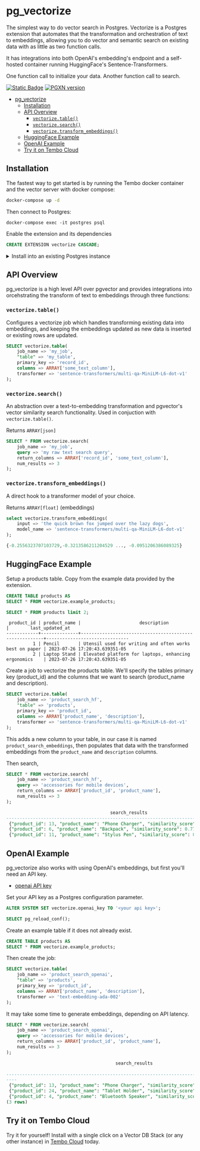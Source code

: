 # pg_vectorize

The simplest way to do vector search in Postgres. Vectorize is a Postgres extension that automates that the transformation and orchestration of text to embeddings, allowing you to do vector and semantic search on existing data with as little as two function calls.

It has integrations into both OpenAI's embedding's endpoint and a self-hosted container running HuggingFace's Sentence-Transformers.

One function call to initialize your data. Another function call to search.

[![Static Badge](https://img.shields.io/badge/%40tembo-community?logo=slack&label=slack)](https://join.slack.com/t/tembocommunity/shared_invite/zt-20dtnhcmo-pLNV7_Aobi50TdTLpfQ~EQ)
[![PGXN version](https://badge.fury.io/pg/pg_vectorize.svg)](https://pgxn.org/dist/pg_vectorize/)

- [pg\_vectorize](#pg_vectorize)
  - [Installation](#installation)
  - [API Overview](#api-overview)
    - [`vectorize.table()`](#vectorizetable)
    - [`vectorize.search()`](#vectorizesearch)
    - [`vectorize.transform_embeddings()`](#vectorizetransform_embeddings)
  - [HuggingFace Example](#huggingface-example)
  - [OpenAI Example](#openai-example)
  - [Try it on Tembo Cloud](#try-it-on-tembo-cloud)

## Installation

The fastest way to get started is by running the Tembo docker container and the vector server with docker compose:

```bash
docker-compose up -d
```

Then connect to Postgres:

```text
docker-compose exec -it postgres psql
```

Enable the extension and its dependencies

```sql
CREATE EXTENSION vectorize CASCADE;
```

<details>

<summary>Install into an existing Postgres instance</summary>

If you're installing in an existing Postgres instance, you will need the following dependencies:

Rust:

- [pgrx toolchain](https://github.com/pgcentralfoundation/pgrx)

Postgres Extensions:

- [pg_cron](https://github.com/citusdata/pg_cron) ^1.5
- [pgmq](https://github.com/tembo-io/pgmq) ^1
- [pgvector](https://github.com/pgvector/pgvector) ^0.5.0

</details>

## API Overview

pg_vectorize is a high level API over pgvector and provides integrations into orcehstrating the transform of text to embeddings through three functions:

### `vectorize.table()`

Configures a vectorize job which handles transforming existing data into embeddings, and keeping the embeddings updated as new data is inserted or existing rows are updated.

```sql
SELECT vectorize.table(
    job_name => 'my_job',
    "table" => 'my_table',
    primary_key => 'record_id',
    columns => ARRAY['some_text_column'],
    transformer => 'sentence-transformers/multi-qa-MiniLM-L6-dot-v1'
);
```

### `vectorize.search()`

An abstraction over a text-to-embedding transformation and pgvector's vector similarity search functionality. Used in conjuction with `vectorize.table()`.

Returns `ARRAY[json]`

```sql
SELECT * FROM vectorize.search(
    job_name => 'my_job',
    query => 'my raw text search query',
    return_columns => ARRAY['record_id', 'some_text_column'],
    num_results => 3
);
```

### `vectorize.transform_embeddings()`

A direct hook to a transformer model of your choice.

Returns `ARRAY[float]` (embeddings)

```sql
select vectorize.transform_embeddings(
    input => 'the quick brown fox jumped over the lazy dogs',
    model_name => 'sentence-transformers/multi-qa-MiniLM-L6-dot-v1'
);

{-0.2556323707103729,-0.3213586211204529 ..., -0.0951206386089325}
```

## HuggingFace Example

Setup a products table. Copy from the example data provided by the extension.

```sql
CREATE TABLE products AS 
SELECT * FROM vectorize.example_products;
```

```sql
SELECT * FROM products limit 2;
```

```text
 product_id | product_name |                      description                       |        last_updated_at        
------------+--------------+--------------------------------------------------------+-------------------------------
          1 | Pencil       | Utensil used for writing and often works best on paper | 2023-07-26 17:20:43.639351-05
          2 | Laptop Stand | Elevated platform for laptops, enhancing ergonomics    | 2023-07-26 17:20:43.639351-05
```

Create a job to vectorize the products table. We'll specify the tables primary key (product_id) and the columns that we want to search (product_name and description).

```sql
SELECT vectorize.table(
    job_name => 'product_search_hf',
    "table" => 'products',
    primary_key => 'product_id',
    columns => ARRAY['product_name', 'description'],
    transformer => 'sentence-transformers/multi-qa-MiniLM-L6-dot-v1'
);
```

This adds a new column to your table, in our case it is named `product_search_embeddings`, then populates that data with the transformed embeddings from the `product_name` and `description` columns.


Then search,

```sql
SELECT * FROM vectorize.search(
    job_name => 'product_search_hf',
    query => 'accessories for mobile devices',
    return_columns => ARRAY['product_id', 'product_name'],
    num_results => 3
);

                                       search_results                                        
---------------------------------------------------------------------------------------------
 {"product_id": 13, "product_name": "Phone Charger", "similarity_score": 0.8147814132322894}
 {"product_id": 6, "product_name": "Backpack", "similarity_score": 0.7743061352550308}
 {"product_id": 11, "product_name": "Stylus Pen", "similarity_score": 0.7709902653575383}
```

## OpenAI Example

pg_vectorize also works with using OpenAI's embeddings, but first you'll need an API key.


- [openai API key](https://platform.openai.com/docs/guides/embeddings)

Set your API key as a Postgres configuration parameter.

```sql
ALTER SYSTEM SET vectorize.openai_key TO '<your api key>';

SELECT pg_reload_conf();
```

Create an example table if it does not already exist.

```sql
CREATE TABLE products AS 
SELECT * FROM vectorize.example_products;
```

Then create the job:

```sql
SELECT vectorize.table(
    job_name => 'product_search_openai',
    "table" => 'products',
    primary_key => 'product_id',
    columns => ARRAY['product_name', 'description'],
    transformer => 'text-embedding-ada-002'
);
```

It may take some time to generate embeddings, depending on API latency.

```sql
SELECT * FROM vectorize.search(
    job_name => 'product_search_openai',
    query => 'accessories for mobile devices',
    return_columns => ARRAY['product_id', 'product_name'],
    num_results => 3
);

                                         search_results                                     
    
--------------------------------------------------------------------------------------------
----
 {"product_id": 13, "product_name": "Phone Charger", "similarity_score": 0.8564681325237845}
 {"product_id": 24, "product_name": "Tablet Holder", "similarity_score": 0.8295988934993099}
 {"product_id": 4, "product_name": "Bluetooth Speaker", "similarity_score": 0.8250355616233103}
(3 rows)
```

## Try it on Tembo Cloud

Try it for yourself! Install with a single click on a Vector DB Stack (or any other instance) in [Tembo Cloud](https://cloud.tembo.io/) today.

